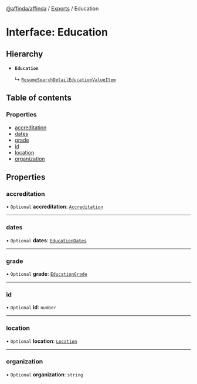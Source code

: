 [@affinda/affinda](../README.md) / [Exports](../modules.md) / Education

# Interface: Education

## Hierarchy

- **`Education`**

  ↳ [`ResumeSearchDetailEducationValueItem`](ResumeSearchDetailEducationValueItem.md)

## Table of contents

### Properties

- [accreditation](Education.md#accreditation)
- [dates](Education.md#dates)
- [grade](Education.md#grade)
- [id](Education.md#id)
- [location](Education.md#location)
- [organization](Education.md#organization)

## Properties

### accreditation

• `Optional` **accreditation**: [`Accreditation`](Accreditation.md)

___

### dates

• `Optional` **dates**: [`EducationDates`](EducationDates.md)

___

### grade

• `Optional` **grade**: [`EducationGrade`](EducationGrade.md)

___

### id

• `Optional` **id**: `number`

___

### location

• `Optional` **location**: [`Location`](Location.md)

___

### organization

• `Optional` **organization**: `string`
